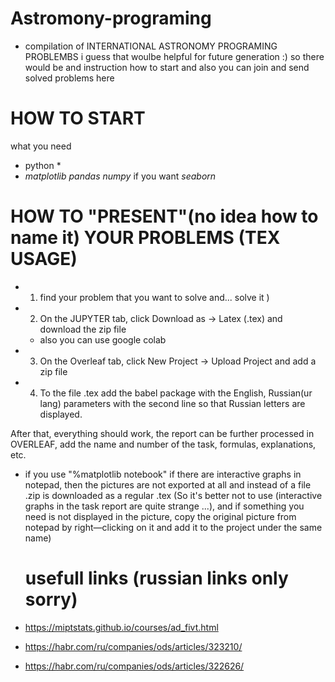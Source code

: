 # Astromony-programing
* compilation of INTERNATIONAL ASTRONOMY PROGRAMING PROBLEMBS
 i guess that woulbe helpful for future generation :)
so there would be and instruction how to start and also you can join and send solved problems here
# HOW TO START
what you need 
* python * 
 * *matplotlib* *pandas* *numpy* if you want *seaborn*

# HOW TO "PRESENT"(no idea how to name it) YOUR PROBLEMS (TEX USAGE)
* 1) find your problem that you want to solve and... solve it )
* 2) On the JUPYTER tab, click Download as -> Latex (.tex) and download the zip file
   * also you can use  google colab
* 3) On the Overleaf tab, click New Project -> Upload Project and add a zip file 
* 4) To the file .tex add the babel package with the English, Russian(ur lang) parameters with the second line so that Russian letters are displayed. 

After that, everything should work, the report can be further processed in OVERLEAF, add the name and number of the task, formulas, explanations, etc.
* if you use "%matplotlib notebook" if there are interactive graphs in notepad, then the pictures are not exported at all and instead of a file .zip is downloaded as a regular .tex (So it's better not to use (interactive graphs in the task report are quite strange ...), and if something you need is not displayed in the picture, copy the original picture from notepad by right—clicking on it and add it to the project under the same name)
  # usefull links (russian links only sorry)

 * https://miptstats.github.io/courses/ad_fivt.html
 * https://habr.com/ru/companies/ods/articles/323210/
 * https://habr.com/ru/companies/ods/articles/322626/
